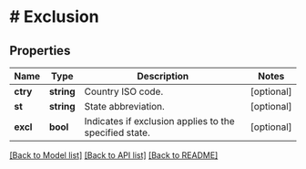 # # Exclusion

## Properties

Name | Type | Description | Notes
------------ | ------------- | ------------- | -------------
**ctry** | **string** | Country ISO code. | [optional]
**st** | **string** | State abbreviation. | [optional]
**excl** | **bool** | Indicates if exclusion applies to the specified state. | [optional]

[[Back to Model list]](../../README.md#models) [[Back to API list]](../../README.md#endpoints) [[Back to README]](../../README.md)
